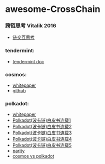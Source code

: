# awesome-CrossChain


### 跨链思考 Vitalik 2016

* [链交互思考](https://static1.squarespace.com/static/55f73743e4b051cfcc0b02cf/t/5886800ecd0f68de303349b1/1485209617040/Chain+Interoperability.pdf)


### tendermint:

* [tendermint doc](https://tendermint.com/docs/)

### cosmos:
* [whitepaper](https://cosmos.network/resources/whitepaper)
* [github](https://github.com/cosmos/cosmos)


### polkadot:

* [whitepaper](https://github.com/w3f/polkadot-white-paper/blob/master/PolkaDotPaper.pdf)
* [Polkadot(波卡链)白皮书连载1](https://mp.weixin.qq.com/s?__biz=MzI3NjczNjQ0Nw==&mid=100000003&idx=1&sn=c16a200315d8c16965bfd1f1e86b5370&chksm=6b71b1d35c0638c573a81a5ca94e333b28487370203550a9f788cd42483083a1981fcb7559de&scene=18&xtrack=1&key=0061820b7e211c2732678c40d1c86b539575b11d2bb44a0d19514c9d7a8687e42ea5a8f379e7b55abce16768d9c0075789429aaacd61877e2008d69b29275e8646a53525f381d74d00688af5d0d632bc&ascene=1&uin=MTY5NDE2MzYyMw%3D%3D&devicetype=Windows+10&version=62060728&lang=zh_CN&pass_ticket=ydLXwQiaLTMQh9%2B2Ljng8ighrI5x0Qimxyec5w%2F%2FgQpxMzujAtpKdcfUmbmsXLBO)
* [Polkadot(波卡链)白皮书连载2](https://mp.weixin.qq.com/s?__biz=MzI3NjczNjQ0Nw==&mid=100000017&idx=1&sn=81aa1026bbe16c2652332efafa9054d9&chksm=6b71b1c15c0638d737d2c2b2a277d4a39af28f3b56a24ead8c61057f62a3f926dd29a275cd25&scene=18&xtrack=1&key=a7fd1c1be166274a2038601dd5ea5b73bd2e012efb211ef1a2ac7475b83c6fde0c602790cddc8b2cb2c368f96c81400c67bfe53437a7868cf6eb0fb09cc633afe9c183e49f3add6df13cc149bc2f977c&ascene=1&uin=MTY5NDE2MzYyMw%3D%3D&devicetype=Windows+10&version=62060728&lang=zh_CN&pass_ticket=ydLXwQiaLTMQh9%2B2Ljng8ighrI5x0Qimxyec5w%2F%2FgQpxMzujAtpKdcfUmbmsXLBO)
* [Polkadot(波卡链)白皮书连载3](https://mp.weixin.qq.com/s?__biz=MzI3NjczNjQ0Nw==&mid=100000031&idx=1&sn=de79f16fe3c8e19083b4a19970b74723&chksm=6b71b1cf5c0638d9dfbe401a1e40f18c5aab21c7eacd0544c24ecbc266163a173997a8489178&scene=18&xtrack=1&key=c5e5c4a5258e5056ab527b1f00149d18df1ca8c6d93656eff77987fbbe3d05ffb55d93ce5ee639313216709b1decdaeaacc4312fd049f43340fb14668a09f3f29442921ef993408449f19e91dfdd35a2&ascene=1&uin=MTY5NDE2MzYyMw%3D%3D&devicetype=Windows+10&version=62060728&lang=zh_CN&pass_ticket=ydLXwQiaLTMQh9%2B2Ljng8ighrI5x0Qimxyec5w%2F%2FgQpxMzujAtpKdcfUmbmsXLBO)
* [Polkadot(波卡链)白皮书连载4](https://mp.weixin.qq.com/s?__biz=MzI3NjczNjQ0Nw==&mid=100000035&idx=1&sn=a6413e5d53961ba7ab282cf61207d32f&chksm=6b71b1f35c0638e54afb1a4bb06898dd21e5295e6f284f95f041b0e3c3acc64744dd7991ef6f&scene=18&xtrack=1&key=fe809b1b551c522921010a82f0004d42efe97597a3d3af8d9be73bc4b7c1939d331c9684d4548baca2cd4d92e6f50417e2f73d94ad20edf2699030290f2e1488b8dce289d5d983dd606c2d269d1455b0&ascene=1&uin=MTY5NDE2MzYyMw%3D%3D&devicetype=Windows+10&version=62060728&lang=zh_CN&pass_ticket=ydLXwQiaLTMQh9%2B2Ljng8ighrI5x0Qimxyec5w%2F%2FgQpxMzujAtpKdcfUmbmsXLBO)
* [Polkadot(波卡链)白皮书连载5](https://mp.weixin.qq.com/s?__biz=MzI3NjczNjQ0Nw==&mid=100000037&idx=1&sn=2174443f7e0302062fe8a2c8f3ff0e33&chksm=6b71b1f55c0638e37f0f868cf9183129b9361c70c7024ad36294a49500e3a3245536b2beb024&scene=18&xtrack=1&key=0061820b7e211c2795f1ebb4129fe7f2a31e64a8bf91c97f662272c04755226b4b7d010acae4a9ba7f4aa8674ae0f6d0fcd265575ea20e23d7651605c64ba02a0c0e6e536a5d1880247dec24daaed7b8&ascene=1&uin=MTY5NDE2MzYyMw%3D%3D&devicetype=Windows+10&version=62060728&lang=zh_CN&pass_ticket=ydLXwQiaLTMQh9%2B2Ljng8ighrI5x0Qimxyec5w%2F%2FgQpxMzujAtpKdcfUmbmsXLBO)
* [parity](https://www.parity.io/)
* [cosmos vs polkadot](https://medium.com/@davekaj/blockchain-interoperability-cosmos-vs-polkadot-48097d54d2e2)


